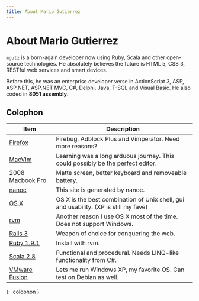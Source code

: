 ```yaml
---
title: About Mario Gutierrez
---
```


# About Mario Gutierrez

`mgutz` is a born-again developer now using Ruby, Scala and other open-source technologies. He
absolutely believes the future is HTML 5, CSS 3, RESTful web services and smart devices.

Before this, he was an enterprise developer verse in ActionScript 3, ASP, ASP.NET, ASP.NET MVC, C#, 
Delphi, Java, T-SQL and Visual Basic. He also coded in **8051 assembly**.


## Colophon
| Item | Description
| ---- | -----------
| [Firefox](http://www.mozilla.com/en-US/firefox/personal.html) | Firebug, Adblock Plus and Vimperator. Need more reasons? 
| [MacVim](http://code.google.com/p/macvim/) | Learning was a long arduous journey. This could possibly be the perfect editor.
| 2008 Macbook Pro | Matte screen, better keyboard and removeable battery.
| [nanoc](http://nanoc.stoneship.org/) | This site is generated by nanoc.
| [OS X](http://apple.com) | OS X is the best combination of Unix shell, gui and usability. (XP is still my fave)
| [rvm](http://rvm.beginrescueend.com/) | Another reason I use OS X most of the time. Does not support Windows.
| [Rails 3](http://rubyonrails.org) | Weapon of choice for conquering the web.
| [Ruby 1.9.1](http://www.ruby-lang.org/en/) | Install with rvm.
| [Scala 2.8](http://scala-lang.org) | Functional and procedural. Needs LINQ-like functionality from C#. 
| [VMware Fusion](http://www.vmware.com/products/fusion/) | Lets me run Windows XP, my favorite OS. Can test on Debian as well.
{: .colophon }
